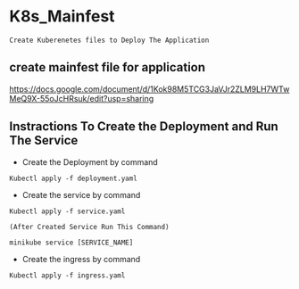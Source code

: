 # K8s_Mainfest
`Create Kuberenetes files to Deploy The Application`
## create mainfest file for application
https://docs.google.com/document/d/1Kok98M5TCG3JaVJr2ZLM9LH7WTwMeQ9X-55oJcHRsuk/edit?usp=sharing

## Instractions To Create the Deployment and Run The Service
- Create the Deployment by command 
```
Kubectl apply -f deployment.yaml
```
- Create the service by command 
```
Kubectl apply -f service.yaml

(After Created Service Run This Command)

minikube service [SERVICE_NAME]
```

- Create the ingress by command 
```
Kubectl apply -f ingress.yaml
```
